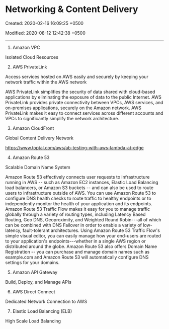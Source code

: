 # Networking & Content Delivery

Created: 2020-02-16 16:09:25 +0500

Modified: 2020-08-12 12:42:38 +0500

---

1.  Amazon VPC

Isolated Cloud Resources

2.  AWS PrivateLink

Access services hosted on AWS easily and securely by keeping your network traffic within the AWS network

AWS PrivateLink simplifies the security of data shared with cloud-based applications by eliminating the exposure of data to the public Internet. AWS PrivateLink provides private connectivity between VPCs, AWS services, and on-premises applications, securely on the Amazon network. AWS PrivateLink makes it easy to connect services across different accounts and VPCs to significantly simplify the network architecture.

3.  Amazon CloudFront

Global Content Delivery Network

<https://www.toptal.com/aws/ab-testing-with-aws-lambda-at-edge>

4.  Amazon Route 53

Scalable Domain Name System

Amazon Route 53 effectively connects user requests to infrastructure running in AWS -- such as Amazon EC2 instances, Elastic Load Balancing load balancers, or Amazon S3 buckets -- and can also be used to route users to infrastructure outside of AWS. You can use Amazon Route 53 to configure DNS health checks to route traffic to healthy endpoints or to independently monitor the health of your application and its endpoints. Amazon Route 53 Traffic Flow makes it easy for you to manage traffic globally through a variety of routing types, including Latency Based Routing, Geo DNS, Geoproximity, and Weighted Round Robin---all of which can be combined with DNS Failover in order to enable a variety of low-latency, fault-tolerant architectures. Using Amazon Route 53 Traffic Flow's simple visual editor, you can easily manage how your end-users are routed to your application's endpoints---whether in a single AWS region or distributed around the globe. Amazon Route 53 also offers Domain Name Registration -- you can purchase and manage domain names such as example.com and Amazon Route 53 will automatically configure DNS settings for your domains.

5.  Amazon API Gateway

Build, Deploy, and Manage APIs

6.  AWS Direct Connect

Dedicated Network Connection to AWS

7.  Elastic Load Balancing (ELB)

High Scale Load Balancing
